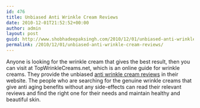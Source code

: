 ```yaml
---
id: 476
title: Unbiased Anti Wrinkle Cream Reviews
date: 2010-12-01T21:52:52+00:00
author: admin
layout: post
guid: http://www.shobhadeepaksingh.com/2010/12/01/unbiased-anti-wrinkle-cream-reviews/
permalink: /2010/12/01/unbiased-anti-wrinkle-cream-reviews/
---
```

Anyone is looking for the wrinkle cream that gives the best result, then you can visit at TopWrinkleCreams.net, which is an online guide for wrinkle creams. They provide the unbiased [anti wrinkle cream reviews](http://www.topwrinklecreams.net/) in their website. The people who are searching for the genuine wrinkle creams that give anti aging benefits without any side-effects can read their relevant reviews and find the right one for their needs and maintain healthy and beautiful skin.